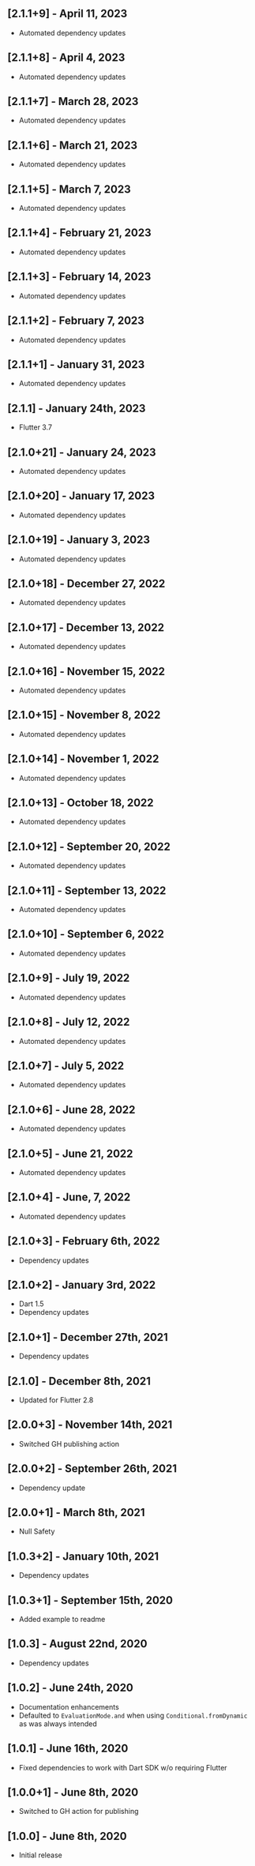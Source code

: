 ## [2.1.1+9] - April 11, 2023

* Automated dependency updates


## [2.1.1+8] - April 4, 2023

* Automated dependency updates


## [2.1.1+7] - March 28, 2023

* Automated dependency updates


## [2.1.1+6] - March 21, 2023

* Automated dependency updates


## [2.1.1+5] - March 7, 2023

* Automated dependency updates


## [2.1.1+4] - February 21, 2023

* Automated dependency updates


## [2.1.1+3] - February 14, 2023

* Automated dependency updates


## [2.1.1+2] - February 7, 2023

* Automated dependency updates


## [2.1.1+1] - January 31, 2023

* Automated dependency updates


## [2.1.1] - January 24th, 2023

* Flutter 3.7


## [2.1.0+21] - January 24, 2023

* Automated dependency updates


## [2.1.0+20] - January 17, 2023

* Automated dependency updates


## [2.1.0+19] - January 3, 2023

* Automated dependency updates


## [2.1.0+18] - December 27, 2022

* Automated dependency updates


## [2.1.0+17] - December 13, 2022

* Automated dependency updates


## [2.1.0+16] - November 15, 2022

* Automated dependency updates


## [2.1.0+15] - November 8, 2022

* Automated dependency updates


## [2.1.0+14] - November 1, 2022

* Automated dependency updates


## [2.1.0+13] - October 18, 2022

* Automated dependency updates


## [2.1.0+12] - September 20, 2022

* Automated dependency updates


## [2.1.0+11] - September 13, 2022

* Automated dependency updates


## [2.1.0+10] - September 6, 2022

* Automated dependency updates


## [2.1.0+9] - July 19, 2022

* Automated dependency updates


## [2.1.0+8] - July 12, 2022

* Automated dependency updates


## [2.1.0+7] - July 5, 2022

* Automated dependency updates


## [2.1.0+6] - June 28, 2022

* Automated dependency updates


## [2.1.0+5] - June 21, 2022

* Automated dependency updates


## [2.1.0+4] - June, 7, 2022

* Automated dependency updates


## [2.1.0+3] - February 6th, 2022

* Dependency updates


## [2.1.0+2] - January 3rd, 2022

* Dart 1.5
* Dependency updates


## [2.1.0+1] - December 27th, 2021

* Dependency updates


## [2.1.0] - December 8th, 2021

* Updated for Flutter 2.8


## [2.0.0+3] - November 14th, 2021

* Switched GH publishing action


## [2.0.0+2] - September 26th, 2021

* Dependency update


## [2.0.0+1] - March 8th, 2021

* Null Safety


## [1.0.3+2] - January 10th, 2021

* Dependency updates


## [1.0.3+1] - September 15th, 2020

* Added example to readme


## [1.0.3] - August 22nd, 2020

* Dependency updates


## [1.0.2] - June 24th, 2020

* Documentation enhancements
* Defaulted to `EvaluationMode.and` when using `Conditional.fromDynamic` as was always intended


## [1.0.1] - June 16th, 2020

* Fixed dependencies to work with Dart SDK w/o requiring Flutter


## [1.0.0+1] - June 8th, 2020

* Switched to GH action for publishing


## [1.0.0] - June 8th, 2020

* Initial release



























